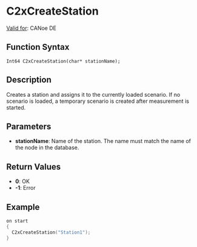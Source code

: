 # C2xCreateStation

[Valid for](../../../Shared/FeatureAvailability.md): CANoe DE

## Function Syntax

```
Int64 C2xCreateStation(char* stationName);
```

## Description

Creates a station and assigns it to the currently loaded scenario. If no scenario is loaded, a temporary scenario is created after measurement is started.

## Parameters

- **stationName**: Name of the station. The name must match the name of the node in the database.

## Return Values

- **0**: OK
- **-1**: Error

## Example

```c
on start
{
  C2xCreateStation("Station1");
}
```

